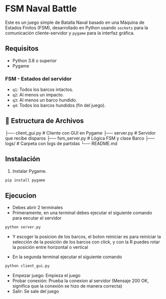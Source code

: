 # FSM Naval Battle

Este es un juego simple de Batalla Naval basado en una Máquina de Estados Finitos (FSM), desarrollado en Python usando `sockets` para la comunicación cliente-servidor y `pygame` para la interfaz gráfica.

## Requisitos

- Python 3.8 o superior
- Pygame

### FSM - Estados del servidor

- `q1`: Todos los barcos intactos.
- `q2`: Al menos un impacto.
- `q3`: Al menos un barco hundido.
- `q4`: Todos los barcos hundidos (fin del juego).

## 📁 Estructura de Archivos
├── client_gui.py # Cliente con GUI en Pygame
├── server.py # Servidor que recibe disparos
├── fsm_server.py # Lógica FSM y clase Barco
├── logs/ # Carpeta con logs de partidas
└── README.md

## Instalación

1. Instalar Pygame.

```bash
pip install pygame
```
## Ejecucion

- Debes abrir 2 terminales
- Primeramente, en una terminal debes ejecutar el siguiente comando para eecutar el servidor
```bash
python server.py
```
- Y escoger la posicion de los barcos, el boton reiniciar es para reiniciar la selección de la posición de los barcos con click, y con la R puedes rotar la posición entre horizontal o vertical

  
- En la segunda terminal ejecutar el siguiente comando
```bash
python client_gui.py
```
- Empezar juego: Empieza el juego
- Probar conexión: Prueba la conexion al servidor (Mensaje 200 OK, significa que la conexión se hizo de manera correcta)
- Salir: Se sale del juego
